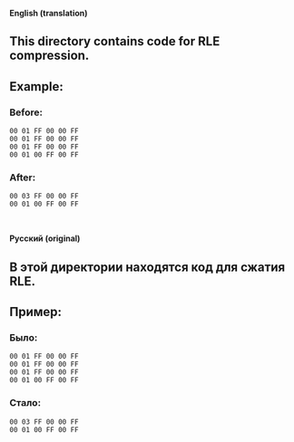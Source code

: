 **English (translation)**

## This directory contains code for RLE compression.  

## Example:  
### Before:  
```hex
00 01 FF 00 00 FF  
00 01 FF 00 00 FF  
00 01 FF 00 00 FF  
00 01 00 FF 00 FF  
```  
### After:  
```hex
00 03 FF 00 00 FF  
00 01 00 FF 00 FF  
```

<br>

**Русский (original)**

## В этой директории находятся код для сжатия RLE.

## Пример:
### Было: 

```hex
00 01 FF 00 00 FF
00 01 FF 00 00 FF
00 01 FF 00 00 FF
00 01 00 FF 00 FF
```

### Стало: 

```hex
00 03 FF 00 00 FF
00 01 00 FF 00 FF
```